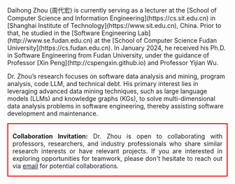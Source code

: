 
<p>Daihong Zhou (周代宏) is currently serving as a lecturer at the [School of Computer Science and Information Engineering](https://cs.sit.edu.cn) in [Shanghai Institute of Technology](https://www.sit.edu.cn), China. Prior to that, he studied in the [Software Engineering Lab](http://www.se.fudan.edu.cn) at the [School of Computer Science Fudan University](https://cs.fudan.edu.cn). In January 2024, he received his Ph.D. in Software Engineering from Fudan University, under the guidance of Professor [Xin Peng](http://cspengxin.github.io) and Professor Yijian Wu.</p>


Dr. Zhou’s research focuses on software data analysis and mining, program analysis, code LLM, and technical debt. His primary interest lies in leveraging advanced data mining techniques, such as large language models (LLMs) and knowledge graphs (KGs), to solve multi-dimensional data analysis problems in software engineering, thereby assisting software development and maintenance.


<div style="border: 2px solid red; text-align:justify; text-justify:inter-word; padding: 5px 10px 0px 10px;">
    <p><strong>Collaboration Invitation:</strong> Dr. Zhou is open to collaborating with professors, researchers, and industry professionals who share similar research interests or have relevant projects. If you are interested in exploring opportunities for teamwork, please don't hesitate to reach out via <a href="dhzhou17@fudan.edu.cn">email</a> for potential collaborations.</p>
</div>
